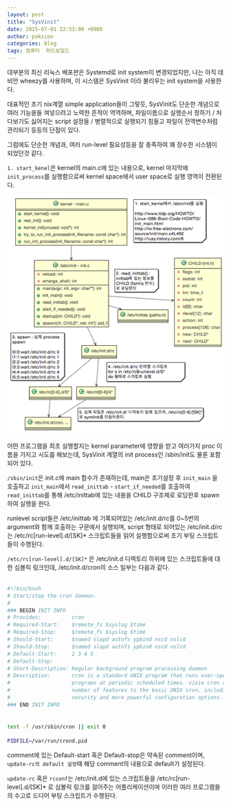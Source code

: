 ```yaml
---
layout: post
title: "SysVinit"
date: 2015-07-01 22:53:00 +0900
author: poksion
categories: blog
tags: 컴퓨터  하드보일드
---
```

대부분의 최신 리눅스 배포판은 Systemd로 init system이 변경되었지만, 나는 아직 데비안 wheezy를 사용하며, 이 시스템은 SysVinit 이라 불리우는 init system을 사용한다.

대표적인 초기 nix계열 simple application들이 그렇듯, SysVinit도 단순한 개념으로 여러 기능을들 껴넣으려고 노력한 흔적이 역역하며, 파일이름으로 실행순서 정하기 / 처다보기도 싫어지는 script 설정들 / 병렬적으로 실행되기 힘들고 파일이 전역변수처럼 관리되기 등등의 단점이 있다.

그럼에도 단순한 개념과, 여러 run-level 필요성등을 잘 충족하여 꽤 장수한 시스템이 되었던것 같다.

``1. start_kenel``은 kernel의 main.c에 있는 내용으로, kernel 마지막에 ``init_process``를 실행함으로써 kernel space에서 user space로 실행 영역이 전환된다.

<div align="center"><img src="/assets/img/post/sys-v-init.png" /></div>

어떤 프로그램을 최초 실행할지는 kernel parameter에 영향을 받고 여러가지 proc 이름을 가지고 시도를 해보는데, SysVinit 계열의 init process인 /sbin/init도 물론 포함되어 있다.

``/sbin/init``은 init.c에 main 함수가 존재하는데, main은 초기설정 후 ``init_main`` 을 호출하고 ``init_main``에서 ``read_inittab`` - ``start_if_needed``를 호출하여 ``read_inittab``를 통해 /etc/inittab에 있는 내용을 CHILD 구조체로 로딩한후 spawn하여 실행을 한다.

runlevel script들은 /etc/inittab 에 기록되어있는 /etc/init.d/rc를 0~5번의 argument와 함께 호출하는 구문에서 실행되며, script 형태로 되어있는 /etc/init.d/rc는 /etc/rc[run-level].d/[SK]* 스크립트들을 읽어 실행함으로써 초기 부팅 스크립트들이 수행된다.

``/etc/rc[run-level].d/[SK]*`` 은 /etc/init.d 디렉토리 하위에 있는 스크립트들에 대한 심볼릭 링크인데, /etc/init.d/cron의 소스 일부는 다음과 같다.

```sh

#!/bin/bash
# Start/stop the cron daemon.
#
### BEGIN INIT INFO
# Provides:          cron
# Required-Start:    $remote_fs $syslog $time
# Required-Stop:     $remote_fs $syslog $time
# Should-Start:      $named slapd autofs ypbind nscd nslcd
# Should-Stop:       $named slapd autofs ypbind nscd nslcd
# Default-Start:     2 3 4 5
# Default-Stop:
# Short-Description: Regular background program processing daemon
# Description:       cron is a standard UNIX program that runs user-specified 
#                    programs at periodic scheduled times. vixie cron adds a 
#                    number of features to the basic UNIX cron, including better
#                    security and more powerful configuration options.
### END INIT INFO


test -f /usr/sbin/cron || exit 0

PIDFILE=/var/run/crond.pid

```

comment에 있는 Default-start 혹은 Default-stop은 약속된 comment이며, ``update-rc의 default 설정``때 해당 comment의 내용으로 default가 설정된다.

``update-rc`` 혹은 ``rcconf``는 /etc/init.d에 있는 스크립트들을 /etc/rc[run-level].d/[SK]* 로 심볼릭 링크를 걸어주는 어플리케이션이며 이러한 여러 프로그램들의 수고로 드디어 부팅 스크립트가 수행된다.

